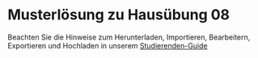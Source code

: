 # Musterlösung zu Hausübung 08

Beachten Sie die Hinweise zum Herunterladen, Importieren, Bearbeitern, Exportieren und Hochladen in unserem
[Studierenden-Guide](https://wiki.tudalgo.org/)
